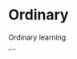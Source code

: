 # Ordinary
Ordinary learning

<img src="https://cdn.jsdelivr.net/gh/AppleisTasty/PicGarage/tmp/202202030226460.PNG" alt="profile" style="zoom: 25%;" />


